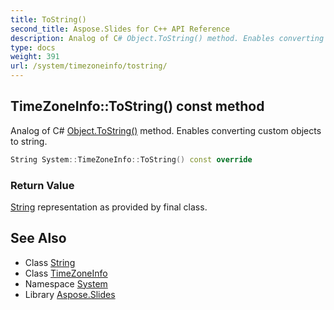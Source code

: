```yaml
---
title: ToString()
second_title: Aspose.Slides for C++ API Reference
description: Analog of C# Object.ToString() method. Enables converting custom objects to string.
type: docs
weight: 391
url: /system/timezoneinfo/tostring/
---
```

## TimeZoneInfo::ToString() const method


Analog of C# [Object.ToString()](../../object/tostring/) method. Enables converting custom objects to string.

```cpp
String System::TimeZoneInfo::ToString() const override
```


### Return Value

[String](../../string/) representation as provided by final class.

## See Also

* Class [String](../../string/)
* Class [TimeZoneInfo](../)
* Namespace [System](../../)
* Library [Aspose.Slides](../../../)